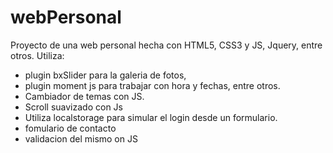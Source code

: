 # webPersonal
Proyecto de una web personal hecha con HTML5, CSS3 y JS, Jquery, entre otros.
Utiliza:
- plugin bxSlider para la galeria de fotos,
- plugin moment js para trabajar con hora y fechas, entre otros.
- Cambiador de temas con JS.
- Scroll suavizado con Js
- Utiliza localstorage para simular el login desde un formulario.
- fomulario de contacto
- validacion del mismo on JS

